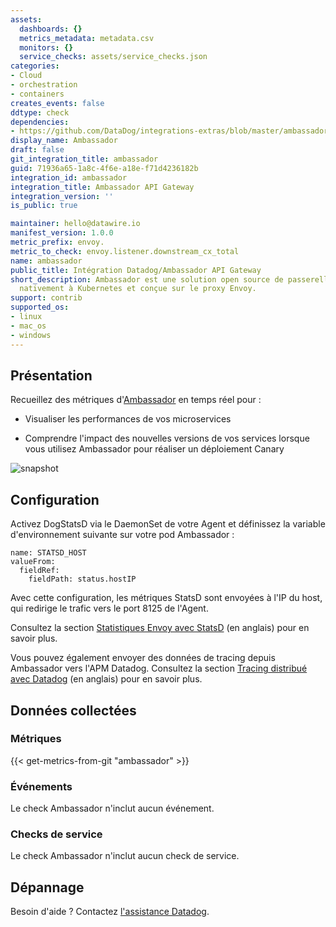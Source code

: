 ```yaml
---
assets:
  dashboards: {}
  metrics_metadata: metadata.csv
  monitors: {}
  service_checks: assets/service_checks.json
categories:
- Cloud
- orchestration
- containers
creates_events: false
ddtype: check
dependencies:
- https://github.com/DataDog/integrations-extras/blob/master/ambassador/README.md
display_name: Ambassador
draft: false
git_integration_title: ambassador
guid: 71936a65-1a8c-4f6e-a18e-f71d4236182b
integration_id: ambassador
integration_title: Ambassador API Gateway
integration_version: ''
is_public: true

maintainer: hello@datawire.io
manifest_version: 1.0.0
metric_prefix: envoy.
metric_to_check: envoy.listener.downstream_cx_total
name: ambassador
public_title: Intégration Datadog/Ambassador API Gateway
short_description: Ambassador est une solution open source de passerelle API intégrée
  nativement à Kubernetes et conçue sur le proxy Envoy.
support: contrib
supported_os:
- linux
- mac_os
- windows
---
```




## Présentation

Recueillez des métriques d'[Ambassador][1] en temps réel pour :

- Visualiser les performances de vos microservices

- Comprendre l'impact des nouvelles versions de vos services lorsque vous utilisez Ambassador pour réaliser un déploiement Canary

![snapshot][2]

## Configuration

Activez DogStatsD via le DaemonSet de votre Agent et définissez la variable d'environnement suivante sur votre pod Ambassador :

```
name: STATSD_HOST
valueFrom:
  fieldRef:
    fieldPath: status.hostIP
```

Avec cette configuration, les métriques StatsD sont envoyées à l'IP du host, qui redirige le trafic vers le port 8125 de l'Agent.

Consultez la section [Statistiques Envoy avec StatsD][3] (en anglais) pour en savoir plus.

Vous pouvez également envoyer des données de tracing depuis Ambassador vers l'APM Datadog. Consultez la section [Tracing distribué avec Datadog][4] (en anglais) pour en savoir plus.

## Données collectées

### Métriques
{{< get-metrics-from-git "ambassador" >}}


### Événements

Le check Ambassador n'inclut aucun événement.

### Checks de service

Le check Ambassador n'inclut aucun check de service.

## Dépannage

Besoin d'aide ? Contactez [l'assistance Datadog][6].

[1]: https://www.getambassador.io
[2]: https://raw.githubusercontent.com/DataDog/integrations-extras/master/ambassador/images/upstream-req-time.png
[3]: https://www.getambassador.io/docs/edge-stack/latest/topics/running/statistics/envoy-statsd/
[4]: https://www.getambassador.io/docs/latest/howtos/tracing-datadog/
[5]: https://github.com/DataDog/integrations-extras/blob/master/ambassador/metadata.csv
[6]: https://docs.datadoghq.com/fr/help/
